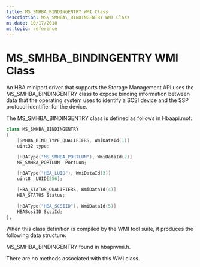 ```yaml
---
title: MS_SMHBA_BINDINGENTRY WMI Class
description: MS\_SMHBA\_BINDINGENTRY WMI Class
ms.date: 10/17/2018
ms.topic: reference
---
```


# MS\_SMHBA\_BINDINGENTRY WMI Class


An HBA miniport driver that supports the Storage Management API uses the MS\_SMHBA\_BINDINGENTRY class to expose binding information between data that the operating system uses to identify a SCSI device and the SSP protocol identifier for the device.

The MS\_SMHBA\_BINDINGENTRY class is defined as follows in Hbaapi.mof:

```cpp
class MS_SMHBA_BINDINGENTRY
{
    [SMHBA_BIND_TYPE_QUALIFIERS, WmiDataId(1)]
    uint32 type;

    [HBAType("MS_SMHBA_PORTLUN"), WmiDataId(2)]
    MS_SMHBA_PORTLUN  PortLun;

    [HBAType("HBA_LUID"), WmiDataId(3)]
    uint8  LUID[256];

    [HBA_STATUS_QUALIFIERS, WmiDataId(4)]
    HBA_STATUS Status;

    [HBAType("HBA_SCSIID"), WmiDataId(5)]
    HBAScsiID ScsiId;
};
```

When this class definition is compiled by the WMI tool suite, it produces the following data structure:

MS\_SMHBA\_BINDINGENTRY found in hbapiwmi.h.

There are no methods associated with this WMI class.

 

 





